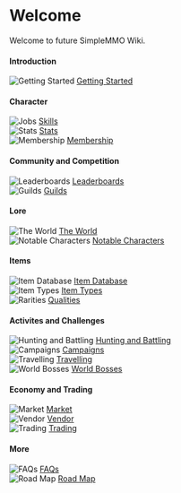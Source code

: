 # Welcome
Welcome to future SimpleMMO Wiki.

<div class="grid grid-cols-1 sm:grid-cols-2 xl:grid-cols-4 gap-4 xl:gap-y-12 mt-4 home">
<div class="border-t border-neutral-800">

#### Introduction
![Getting Started](https://smmo-wiki.com/assets/icons/book2.png) [Getting Started](/wiki/introduction/getting-started?same_window=true)

</div>

<div class="border-t border-neutral-800">

#### Character
![Jobs](https://cdn.idle-mmo.com/cdn-cgi/image/width=20,height=20/uploaded/skins/DKC4LgMAyoUlDmo99LJOVbtUZsezIi-metad29vZGN1dHRpbmcucG5n-.png) [Skills](/wiki/character/skills?same_window=true)\
![Stats](https://cdn.idle-mmo.com/cdn-cgi/image/width=26,height=20/stats/strength.png) [Stats](/wiki/character/stats?same_window=true)\
![Membership](https://cdn.idle-mmo.com/cdn-cgi/image/width=20,height=20/global/membership.png) [Membership](/wiki/character/membership?same_window=true)

</div>
<div class="border-t border-neutral-800">

#### Community and Competition

![Leaderboards](https://smmo-wiki.test/assets/icons/leaderboards.png) [Leaderboards](/wiki/community-and-competition/leaderboards?same_window=true)\
![Guilds](https://smmo-wiki.test/assets/icons/guilds.png) [Guilds](/wiki/community-and-competition/guilds?same_window=true)

</div>
<div class="border-t border-neutral-800">

#### Lore
![The World](https://cdn.idle-mmo.com/cdn-cgi/image/width=26,height=20/uploaded/skins/xsEMoJTtsDFbxlYt120rt2p20MIWpc-metacmVjaXBlLnBuZw==-.png) [The World](/wiki/lore/the-world?same_window=true)\
![Notable Characters](https://cdn.idle-mmo.com/cdn-cgi/image/width=20,height=20/uploaded/skins/ZFIbaxVCwGZQpimXrC31ys6KdZwRzl-metaQ2VsZXN0cmlhLnBuZw==-.png) [Notable Characters](/wiki/lore/notable-characters?same_window=true)

</div>
<div class="border-t border-neutral-800">

#### Items
![Item Database](https://cdn.idle-mmo.com/cdn-cgi/image/width=20,height=20/uploaded/skins/1eJxBXb1BOJuZpUr2sL3NwaWOV3Gr0-metadGluLXN3b3JkLnBuZw==-.png) [Item Database](https://smmo-db.com)\
![Item Types](https://cdn.idle-mmo.com/cdn-cgi/image/width=20,height=20/skins/items/ore/coal.png) [Item Types](/wiki/items-and-pets/item-types?same_window=true)\
![Rarities](https://cdn.idle-mmo.com/cdn-cgi/image/width=26,height=20/tasks/upgrade_item.png) [Qualities](/wiki/items-and-pets/qualities?same_window=true)

</div>
<div class="border-t border-neutral-800">

#### Activites and Challenges
![Hunting and Battling](https://cdn.idle-mmo.com/cdn-cgi/image/width=20,height=20/uploaded/skins/ryXY3r3TY70wWquLMMZ7idvKVR19GS-metaaHVudGluZy1pbWFnZS5wbmc=-.png) [Hunting and Battling](/wiki/activities-and-challenges/hunting-and-battling?same_window=true)\
![Campaigns](https://cdn.idle-mmo.com/cdn-cgi/image/width=20,height=20/campaigns/halloween-icon.png) [Campaigns](/wiki/activities-and-challenges/campaigns?same_window=true)\
![Travelling](https://cdn.idle-mmo.com/cdn-cgi/image/width=20,height=20/global/map.png) [Travelling](/wiki/activities-and-challenges/travelling?same_window=true)\
![World Bosses](https://cdn.idle-mmo.com/cdn-cgi/image/width=20,height=20/uploaded/skins/slGUwMeiU4U6cvDSxAXLxMHKt1qCXb-metaaXNhZG9yYS5wbmc=-.png) [World Bosses](/wiki/activities-and-challenges/world-bosses?same_window=true)

</div>
<div class="border-t border-neutral-800">

#### Economy and Trading
![Market](https://cdn.idle-mmo.com/cdn-cgi/image/width=20,height=20/global/gold_coin.png) [Market](/wiki/economy-and-trading/market?same_window=true)\
![Vendor](https://cdn.idle-mmo.com/cdn-cgi/image/width=20,height=20/global/token.png) [Vendor](/wiki/economy-and-trading/vendor?same_window=true)\
![Trading](https://smmo-wiki.test/assets/icons/trading.png) [Trading](/wiki/economy-and-trading/trading?same_window=true)

</div>
<div class="border-t border-neutral-800">

#### More
![FAQs](https://smmo-wiki.com/assets/icons/book2.png) [FAQs](/wiki/more/faqs?same_window=true)\
![Road Map](https://smmo-wiki.com/assets/icons/book2.png) [Road Map](https://trello.com/b/CxIn7i5B/idlemmo-public-roadmap)
</div>

</div>

















